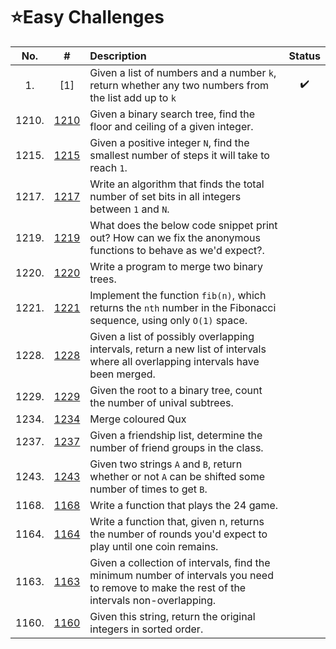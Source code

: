 # **⭐Easy Challenges**

| No. | #    | Description                     | Status |
|:---: |:---: |:---                             |:---:   |
|  1.    |[1]        | Given a list of numbers and a number `k`, return whether any two numbers from the list add up to `k` |  ✔️     |
|  1210.    |[1210]        | Given a binary search tree, find the floor and ceiling of a given integer. |       |
|1215.    |[1215]|Given a positive integer `N`, find the smallest number of steps it will take to reach `1`.      |  |
|1217.    |[1217]|Write an algorithm that finds the total number of set bits in all integers between `1` and `N`. ||
|1219.    |[1219]|What does the below code snippet print out? How can we fix the anonymous functions to behave as we'd expect?. |  |
|1220.    |[1220]|Write a program to merge two binary trees. ||
|1221.    |[1221]|Implement the function `fib(n)`, which returns the `nth` number in the Fibonacci sequence, using only `O(1)` space. ||
|1228.    |[1228]|Given a list of possibly overlapping intervals, return a new list of intervals where all overlapping intervals have been merged. ||
|1229.    |[1229]|Given the root to a binary tree, count the number of unival subtrees. ||
|1234.    |[1234]|Merge coloured Qux ||
|1237.    |[1237]|Given a friendship list, determine the number of friend groups in the class. ||
|1243.    |[1243]| Given two strings `A` and `B`, return whether or not `A` can be shifted some number of times to get `B`.|   |
|1168.    |[1168]| Write a function that plays the 24 game. |   |
|1164.    |[1164]| Write a function that, given n, returns the number of rounds you'd expect to play until one coin remains. |   |
|1163.    |[1163]| Given a collection of intervals, find the minimum number of intervals you need to remove to make the rest of the intervals non-overlapping.  |   |
|1160.    |[1160]| Given this string, return the original integers in sorted order.   |   |





[1000]:https://github.com/NavarasP/Daily-Coding-Problems-and-Solutions/tree/main/Easy/Code/1000
[1001]:https://github.com/NavarasP/Daily-Coding-Problems-and-Solutions/tree/main/Easy/Code/1001
[1002]:https://github.com/NavarasP/Daily-Coding-Problems-and-Solutions/tree/main/Easy/Code/1002
[1003]:https://github.com/NavarasP/Daily-Coding-Problems-and-Solutions/tree/main/Easy/Code/1003
[1004]:https://github.com/NavarasP/Daily-Coding-Problems-and-Solutions/tree/main/Easy/Code/1004
[1005]:https://github.com/NavarasP/Daily-Coding-Problems-and-Solutions/tree/main/Easy/Code/1005
[1006]:https://github.com/NavarasP/Daily-Coding-Problems-and-Solutions/tree/main/Easy/Code/1006
[1007]:https://github.com/NavarasP/Daily-Coding-Problems-and-Solutions/tree/main/Easy/Code/1007
[1008]:https://github.com/NavarasP/Daily-Coding-Problems-and-Solutions/tree/main/Easy/Code/1008
[1009]:https://github.com/NavarasP/Daily-Coding-Problems-and-Solutions/tree/main/Easy/Code/1009
[1010]:https://github.com/NavarasP/Daily-Coding-Problems-and-Solutions/tree/main/Easy/Code/1010
[1011]:https://github.com/NavarasP/Daily-Coding-Problems-and-Solutions/tree/main/Easy/Code/1011
[1012]:https://github.com/NavarasP/Daily-Coding-Problems-and-Solutions/tree/main/Easy/Code/1012
[1013]:https://github.com/NavarasP/Daily-Coding-Problems-and-Solutions/tree/main/Easy/Code/1013
[1014]:https://github.com/NavarasP/Daily-Coding-Problems-and-Solutions/tree/main/Easy/Code/1014
[1015]:https://github.com/NavarasP/Daily-Coding-Problems-and-Solutions/tree/main/Easy/Code/1015
[1016]:https://github.com/NavarasP/Daily-Coding-Problems-and-Solutions/tree/main/Easy/Code/1016
[1017]:https://github.com/NavarasP/Daily-Coding-Problems-and-Solutions/tree/main/Easy/Code/1017
[1210]:https://github.com/NavarasP/Daily-Coding-Problems-and-Solutions/tree/main/Easy/Code/1210  
[1215]:https://github.com/NavarasP/Daily-Coding-Problems-and-Solutions/tree/main/Easy/Code/1215
[1221]:https://github.com/NavarasP/Daily-Coding-Problems-and-Solutions/tree/main/Easy/Code/1221   
[1229]:https://github.com/NavarasP/Daily-Coding-Problems-and-Solutions/tree/main/Easy/Code/1229  
[1217]:https://github.com/NavarasP/Daily-Coding-Problems-and-Solutions/tree/main/Easy/Code/1217
[1222]:https://github.com/NavarasP/Daily-Coding-Problems-and-Solutions/tree/main/Easy/Code/1222   
[1234]:https://github.com/NavarasP/Daily-Coding-Problems-and-Solutions/tree/main/Easy/Code/1234
[1220]:https://github.com/NavarasP/Daily-Coding-Problems-and-Solutions/tree/main/Easy/Code/1220
[1228]:https://github.com/NavarasP/Daily-Coding-Problems-and-Solutions/tree/main/Easy/Code/1228   
[1237]:https://github.com/NavarasP/Daily-Coding-Problems-and-Solutions/tree/main/Easy/Code/1237
[1243]:https://github.com/NavarasP/Daily-Coding-Problems-and-Solutions/tree/main/Easy/Code/1243
[1219]:https://github.com/NavarasP/Daily-Coding-Problems-and-Solutions/tree/main/Easy/Code/1219
[1168]:https://github.com/NavarasP/Daily-Coding-Problems-and-Solutions/tree/main/Easy/Code/1168
[1164]:https://github.com/NavarasP/Daily-Coding-Problems-and-Solutions/tree/main/Easy/Code/1164
[1163]:https://github.com/NavarasP/Daily-Coding-Problems-and-Solutions/tree/main/Easy/Code/1163
[1160]:https://github.com/NavarasP/Daily-Coding-Problems-and-Solutions/tree/main/Easy/Code/1160